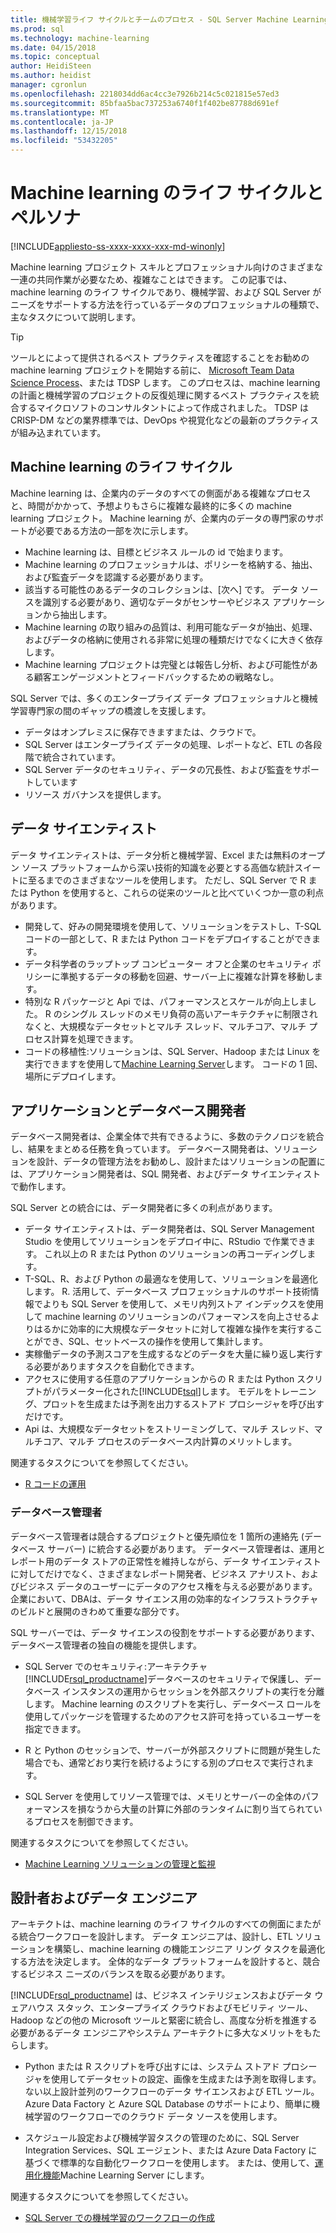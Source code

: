 ```yaml
---
title: 機械学習ライフ サイクルとチームのプロセス - SQL Server Machine Learning サービス
ms.prod: sql
ms.technology: machine-learning
ms.date: 04/15/2018
ms.topic: conceptual
author: HeidiSteen
ms.author: heidist
manager: cgronlun
ms.openlocfilehash: 2218034dd6ac4cc3e7926b214c5c021815e57ed3
ms.sourcegitcommit: 85bfaa5bac737253a6740f1f402be87788d691ef
ms.translationtype: MT
ms.contentlocale: ja-JP
ms.lasthandoff: 12/15/2018
ms.locfileid: "53432205"
---
```

# <a name="machine-learning-lifecycle-and-personas"></a>Machine learning のライフ サイクルとペルソナ
[!INCLUDE[appliesto-ss-xxxx-xxxx-xxx-md-winonly](../../includes/appliesto-ss-xxxx-xxxx-xxx-md-winonly.md)]

Machine learning プロジェクト スキルとプロフェッショナル向けのさまざまな一連の共同作業が必要なため、複雑なことはできます。 この記事では、machine learning のライフ サイクルであり、機械学習、および SQL Server がニーズをサポートする方法を行っているデータのプロフェッショナルの種類で、主なタスクについて説明します。

> [!TIP]
> 
> ツールとによって提供されるベスト プラクティスを確認することをお勧めの machine learning プロジェクトを開始する前に、 [Microsoft Team Data Science Process](https://blogs.technet.microsoft.com/machinelearning/2017/10/09/the-microsoft-team-data-science-process-tdsp-recent-updates/)、または TDSP します。 このプロセスは、machine learning の計画と機械学習のプロジェクトの反復処理に関するベスト プラクティスを統合するマイクロソフトのコンサルタントによって作成されました。 TDSP は CRISP-DM などの業界標準では、DevOps や視覚化などの最新のプラクティスが組み込まれています。

## <a name="machine-learning-life-cycle"></a>Machine learning のライフ サイクル

Machine learning は、企業内のデータのすべての側面がある複雑なプロセスと、時間がかかって、予想よりもさらに複雑な最終的に多くの machine learning プロジェクト。 Machine learning が、企業内のデータの専門家のサポートが必要である方法の一部を次に示します。

+ Machine learning は、目標とビジネス ルールの id で始まります。
+ Machine learning のプロフェッショナルは、ポリシーを格納する、抽出、および監査データを認識する必要があります。
+ 該当する可能性のあるデータのコレクションは、[次へ] です。  データ ソースを識別する必要があり、適切なデータがセンサーやビジネス アプリケーションから抽出します。 
+ Machine learning の取り組みの品質は、利用可能なデータが抽出、処理、およびデータの格納に使用される非常に処理の種類だけでなくに大きく依存します。 
+ Machine learning プロジェクトは完璧とは報告し分析、および可能性がある顧客エンゲージメントとフィードバックするための戦略なし。

SQL Server では、多くのエンタープライズ データ プロフェッショナルと機械学習専門家の間のギャップの橋渡しを支援します。

+ データはオンプレミスに保存できますまたは、クラウドで。
+ SQL Server はエンタープライズ データの処理、レポートなど、ETL の各段階で統合されています。
+ SQL Server データのセキュリティ、データの冗長性、および監査をサポートしています
+ リソース ガバナンスを提供します。

## <a name="data-scientists"></a>データ サイエンティスト

データ サイエンティストは、データ分析と機械学習、Excel または無料のオープン ソース プラットフォームから深い技術的知識を必要とする高価な統計スイートに至るまでのさまざまなツールを使用します。 ただし、SQL Server で R または Python を使用すると、これらの従来のツールと比べていくつか一意の利点があります。

+ 開発して、好みの開発環境を使用して、ソリューションをテストし、T-SQL コードの一部として、R または Python コードをデプロイすることができます。
+ データ科学者のラップトップ コンピューター オフと企業のセキュリティ ポリシーに準拠するデータの移動を回避、サーバー上に複雑な計算を移動します。
+ 特別な R パッケージと Api では、パフォーマンスとスケールが向上しました。 R のシングル スレッドのメモリ負荷の高いアーキテクチャに制限されなくと、大規模なデータセットとマルチ スレッド、マルチコア、マルチ プロセス計算を処理できます。
+ コードの移植性:ソリューションは、SQL Server、Hadoop または Linux を実行できますを使用して[Machine Learning Server](https://docs.microsoft.com/machine-learning-server/what-is-machine-learning-server)します。 コードの 1 回、場所にデプロイします。

## <a name="application-and-database-developers"></a>アプリケーションとデータベース開発者

データベース開発者は、企業全体で共有できるように、多数のテクノロジを統合し、結果をまとめる任務を負っています。 データベース開発者は、ソリューションを設計、データの管理方法をお勧めし、設計またはソリューションの配置には、アプリケーション開発者は、SQL 開発者、およびデータ サイエンティストで動作します。

SQL Server との統合には、データ開発者に多くの利点があります。

+ データ サイエンティストは、データ開発者は、SQL Server Management Studio を使用してソリューションをデプロイ中に、RStudio で作業できます。 これ以上の R または Python のソリューションの再コーディングします。
+ T-SQL、R、および Python の最適なを使用して、ソリューションを最適化します。 R. 活用して、データベース プロフェッショナルのサポート技術情報でよりも SQL Server を使用して、メモリ内列ストア インデックスを使用して machine learning のソリューションのパフォーマンスを向上させるよりはるかに効率的に大規模なデータセットに対して複雑な操作を実行することができ、SQL、セットベースの操作を使用して集計します。 
+ 実稼働データの予測スコアを生成するなどのデータを大量に繰り返し実行する必要がありますタスクを自動化できます。 
+ アクセスに使用する任意のアプリケーションからの R または Python スクリプトがパラメーター化された[!INCLUDE[tsql](../../includes/tsql-md.md)]します。 モデルをトレーニング、プロットを生成または予測を出力するストアド プロシージャを呼び出すだけです。
+ Api は、大規模なデータセットをストリーミングして、マルチ スレッド、マルチコア、マルチ プロセスのデータベース内計算のメリットします。

関連するタスクについてを参照してください。
+ [R コードの運用](../../advanced-analytics/r/operationalizing-your-r-code.md)

### <a name="database-administrators"></a>データベース管理者

データベース管理者は競合するプロジェクトと優先順位を 1 箇所の連絡先 (データベース サーバー) に統合する必要があります。 データベース管理者は、運用とレポート用のデータ ストアの正常性を維持しながら、データ サイエンティストに対してだけでなく、さまざまなレポート開発者、ビジネス アナリスト、およびビジネス データのユーザーにデータのアクセス権を与える必要があります。 企業において、DBAは、データ サイエンス用の効率的なインフラストラクチャのビルドと展開のきわめて重要な部分です。 

SQL サーバーでは、データ サイエンスの役割をサポートする必要があります、データベース管理者の独自の機能を提供します。

+ SQL Server でのセキュリティ:アーキテクチャ[!INCLUDE[rsql_productname](../../includes/rsql-productname-md.md)]データベースのセキュリティで保護し、データベース インスタンスの運用からセッションを外部スクリプトの実行を分離します。 Machine learning のスクリプトを実行し、データベース ロールを使用してパッケージを管理するためのアクセス許可を持っているユーザーを指定できます。

+ R と Python のセッションで、サーバーが外部スクリプトに問題が発生した場合でも、通常どおり実行を続けるようにする別のプロセスで実行されます。

+ SQL Server を使用してリソース管理では、メモリとサーバーの全体のパフォーマンスを損なうから大量の計算に外部のランタイムに割り当てられているプロセスを制御できます。

関連するタスクについてを参照してください。
+ [Machine Learning ソリューションの管理と監視](../../advanced-analytics/r/managing-and-monitoring-r-solutions.md)

## <a name="architects-and-data-engineers"></a>設計者およびデータ エンジニア

アーキテクトは、machine learning のライフ サイクルのすべての側面にまたがる統合ワークフローを設計します。 データ エンジニアは、設計し、ETL ソリューションを構築し、machine learning の機能エンジニア リング タスクを最適化する方法を決定します。 全体的なデータ プラットフォームを設計すると、競合するビジネス ニーズのバランスを取る必要があります。

[!INCLUDE[rsql_productname](../../includes/rsql-productname-md.md)] は、ビジネス インテリジェンスおよびデータ ウェアハウス スタック、エンタープライズ クラウドおよびモビリティ ツール、Hadoop などの他の Microsoft ツールと緊密に統合し、高度な分析を推進する必要があるデータ エンジニアやシステム アーキテクトに多大なメリットをもたらします。

+ Python または R スクリプトを呼び出すには、システム ストアド プロシージャを使用してデータセットの設定、画像を生成または予測を取得します。 ない以上設計並列のワークフローのデータ サイエンスおよび ETL ツール。 Azure Data Factory と Azure SQL Database のサポートにより、簡単に機械学習のワークフローでのクラウド データ ソースを使用します。

+ スケジュール設定および機械学習タスクの管理のために、SQL Server Integration Services、SQL エージェント、または Azure Data Factory に基づくで標準的な自動化ワークフローを使用します。 または、使用して、[運用化機能](https://docs.microsoft.com/machine-learning-server/operationalize/how-to-deploy-web-service-publish-manage-in-r)Machine Learning Server にします。

関連するタスクについてを参照してください。

+ [SQL Server での機械学習のワークフローの作成](../../advanced-analytics/r/creating-workflows-that-use-r-in-sql-server.md)

